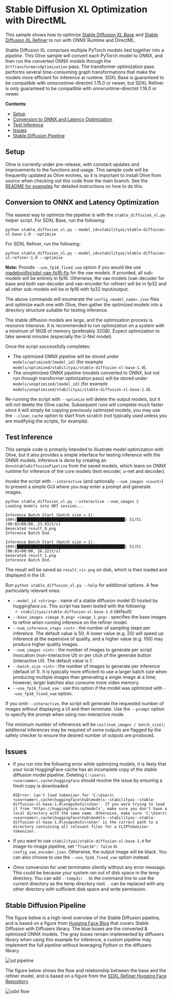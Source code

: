 # Stable Diffusion XL Optimization with DirectML <!-- omit in toc -->

This sample shows how to optimize [Stable Diffusion XL Base](https://huggingface.co/stabilityai/stable-diffusion-xl-base-1.0) and [Stable Diffusion XL Refiner](https://huggingface.co/stabilityai/stable-diffusion-xl-refiner-1.0) to run with ONNX Runtime and DirectML.

Stable Diffusion XL comprises multiple PyTorch models tied together into a *pipeline*. This Olive sample will convert each PyTorch model to ONNX, and then run the converted ONNX models through the `OrtTransformersOptimization` pass. The transformer optimization pass performs several time-consuming graph transformations that make the models more efficient for inference at runtime. SDXL Base is guaranteed to be compatible with onnxruntime-directml 1.15.0 or newer, but SDXL Refiner is only guaranteed to be compatible with onnxruntime-directml 1.16.0 or newer.

**Contents**:
- [Setup](#setup)
- [Conversion to ONNX and Latency Optimization](#conversion-to-onnx-and-latency-optimization)
- [Test Inference](#test-inference)
- [Issues](#issues)
- [Stable Diffusion Pipeline](#stable-diffusion-pipeline)

## Setup

Olive is currently under pre-release, with constant updates and improvements to the functions and usage. This sample code will be frequently updated as Olive evolves, so it is important to install Olive from source when checking out this code from the main branch. See the [README for examples](https://github.com/microsoft/Olive/blob/main/examples/README.md#important) for detailed instructions on how to do this.

## Conversion to ONNX and Latency Optimization

The easiest way to optimize the pipeline is with the `stable_diffusion_xl.py` helper script. For SDXL Base, run the following:

```
python stable_diffusion_xl.py --model_id=stabilityai/stable-diffusion-xl-base-1.0 --optimize
```

For SDXL Refiner, run the following:

```
python stable_diffusion_xl.py --model_id=stabilityai/stable-diffusion-xl-refiner-1.0 --optimize
```

**Note:** Provide `--use_fp16_fixed_vae` option if you would like use [madebyollin/sdxl-vae-fp16-fix](https://huggingface.co/madebyollin/sdxl-vae-fp16-fix) for the vae models. If provided, all sub-models will be entirely in fp16. Otherwise, the vae models (vae-decoder for base and both vae-decoder and vae-encoder for refiner) will be in fp32 and all other sub-models will be in fp16 with fp32 input/output.

The above commands will enumerate the `config_<model_name>.json` files and optimize each one with Olive, then gather the optimized models into a directory structure suitable for testing inference.

The stable diffusion models are large, and the optimization process is resource intensive. It is recommended to run optimization on a system with a minimum of 16GB of memory (preferably 32GB). Expect optimization to take several minutes (especially the U-Net model).

Once the script successfully completes:
- The optimized ONNX pipeline will be stored under `models/optimized/[model_id]` (for example `models/optimized/stabilityai/stable-diffusion-xl-base-1.0`).
- The unoptimized ONNX pipeline (models converted to ONNX, but not run through transformer optimization pass) will be stored under `models/unoptimized/[model_id]` (for example `models/unoptimized/stabilityai/stable-diffusion-xl-base-1.0`).

Re-running the script with `--optimize` will delete the output models, but it will *not* delete the Olive cache. Subsequent runs will complete much faster since it will simply be copying previously optimized models; you may use the `--clean_cache` option to start from scratch (not typically used unless you are modifying the scripts, for example).

## Test Inference

This sample code is primarily intended to illustrate model optimization with Olive, but it also provides a simple interface for testing inference with the ONNX models. Inference is done by creating an `OnnxStableDiffusionPipeline` from the saved models, which leans on ONNX runtime for inference of the core models (text encoder, u-net and decoder).

Invoke the script with `--interactive` (and optionally `--num_images <count>`) to present a simple GUI where you may enter a prompt and generate images.

```
python stable_diffusion_xl.py --interactive --num_images 2
Loading models into ORT session...

Inference Batch Start (batch size = 1).
100%|███████████████████████████████████████████████| 51/51 [00:02<00:00, 23.93it/s]
Generated result_0.png
Inference Batch End.

Inference Batch Start (batch size = 1).
100%|███████████████████████████████████████████████| 51/51 [00:01<00:00, 26.22it/s]
Generated result_1.png
Inference Batch End.
```

The result will be saved as `result_<i>.png` on disk, which is then loaded and displayed in the UI.

Run `python stable_diffusion_xl.py --help` for additional options. A few particularly relevant ones:
- `--model_id <string>` : name of a stable diffusion model ID hosted by huggingface.co. This script has been tested with the following:
  - `stabilityai/stable-diffusion-xl-base-1.0` (default)
- `--base_images <image_0.png> <image_1.png>` : specifies the base images to refine when running inference on the refiner model.
- `--num_inference_steps <int>` : the number of sampling steps per inference. The default value is 50. A lower value (e.g. 20) will speed up inference at the expensive of quality, and a higher value (e.g. 100) may produce higher quality images.
- `--num_images <int>` : the number of images to generate per script invocation (non-interactive UI) or per click of the generate button (interactive UI). The default value is 1.
- `--batch_size <int>` : the number of images to generate per inference (default of 1). It is typically more efficient to use a larger batch size when producing multiple images than generating a single image at a time; however, larger batches also consume more video memory.
- `--use_fp16_fixed_vae` : use this option if the model was optimized with `--use_fp16_fixed_vae` option.

If you omit `--interactive`, the script will generate the requested number of images without displaying a UI and then terminate. Use the `--prompt` option to specify the prompt when using non-interactive mode.

The minimum number of inferences will be `ceil(num_images / batch_size)`; additional inferences may be required of some outputs are flagged by the safety checker to ensure the desired number of outputs are produced.

## Issues

- If you run into the following error while optimizing models, it is likely that your local HuggingFace cache has an incomplete copy of the stable diffusion model pipeline. Deleting `C:\users\<username>\.cache\huggingface` should resolve the issue by ensuring a fresh copy is downloaded.

  ```
  OSError: Can't load tokenizer for 'C:\Users\<username>\.cache\huggingface\hub\models--stabilityai--stable-diffusion-xl-base-1.0\snapshots\<sha>'. If you were trying to load it from 'https://huggingface.co/models', make sure you don't have a local directory with the same name. Otherwise, make sure 'C:\Users\<username>\.cache\huggingface\hub\models--stabilityai--stable-diffusion-xl-base-1.0\snapshots\<sha>' is the correct path to a directory containing all relevant files for a CLIPTokenizer tokenizer.
  ```

- If you want to use `stabilityai/stable-diffusion-xl-base-1.0` for image-to-image pipeline, set `"float16": false` in `config_vae_encoder.json`. Otherwise, the output image will be black.
  You can also choose to use the `--use_fp16_fixed_vae` option instead.

- Onnx conversion for unet terminates silently without any error message. This could be because your system ran out of disk space in the temp directory. You can add `--tempdir .` to the command line to use the current directory as the temp directory root. `.` can be replaced with any other directory with sufficient disk space and write permission.

## Stable Diffusion Pipeline

The figure below is a high-level overview of the Stable Diffusion pipeline, and is based on a figure from [Hugging Face Blog](https://huggingface.co/blog/stable_diffusion) that covers Stable Diffusion with Diffusers library. The blue boxes are the converted & optimized ONNX models. The gray boxes remain implemented by diffusers library when using this example for inference; a custom pipeline may implement the full pipeline without leveraging Python or the diffusers library.

![sd pipeline](readme/pipeline.png)

The figure below shows the flow and relationship between the base and the refiner model, and is based on a figure from the [SDXL Refiner Hugging Face Repository](https://huggingface.co/stabilityai/stable-diffusion-xl-refiner-1.0).

![sdxl flow](readme/sdxl_flow.png)
